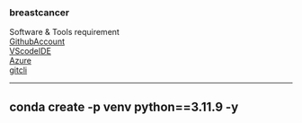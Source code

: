### breastcancer  
Software & Tools requirement  
[GithubAccount](https://github.com/erioluwa01)  
[VScodeIDE](https://code.visualstudio.com/)  
[Azure](https://azure.microsoft.com/)  
[gitcli](https://git-scm.com/)

---
conda create -p venv python==3.11.9 -y
---
